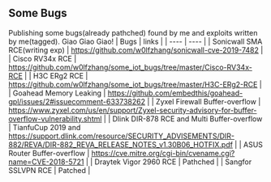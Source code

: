 ## Some Bugs
Publishing some bugs(already pathched) found by me  and exploits written by me(tagged).
Giao Giao Giao!
|  Bugs   | links  |
|  ----  | ----  |
| Sonicwall SMA RCE(writing exp)     |   https://github.com/w0lfzhang/sonicwall-cve-2019-7482 |
| Cisco RV34x RCE  | https://github.com/w0lfzhang/some_iot_bugs/tree/master/Cisco-RV34x-RCE |
| H3C ERg2 RCE  | https://github.com/w0lfzhang/some_iot_bugs/tree/master/H3C-ERg2-RCE |
|  Goahead Memory Leaking   |  https://github.com/embedthis/goahead-gpl/issues/2#issuecomment-633738262 |
|   Zyxel Firewall Buffer-overflow  | https://www.zyxel.com/us/en/support/Zyxel-security-advisory-for-buffer-overflow-vulnerability.shtml |
|   Dlink DIR-878 RCE and Multi Buffer-overflow |  TianfuCup 2019 and https://support.dlink.com/resource/SECURITY_ADVISEMENTS/DIR-882/REVA/DIR-882_REVA_RELEASE_NOTES_v1.30B06_HOTFIX.pdf |
|   ASUS Router Buffer-overflow |  https://cve.mitre.org/cgi-bin/cvename.cgi?name=CVE-2018-5721 |
|  Draytek Vigor 2960 RCE  |   Pathched  |
| Sangfor SSLVPN RCE    |    Patched |
